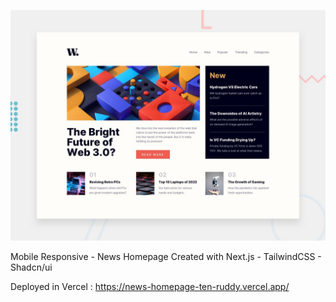 ![Design preview for the News homepage coding challenge](./design/desktop-preview.jpg)

Mobile Responsive - News Homepage Created with Next.js - TailwindCSS - Shadcn/ui

Deployed in Vercel : https://news-homepage-ten-ruddy.vercel.app/
